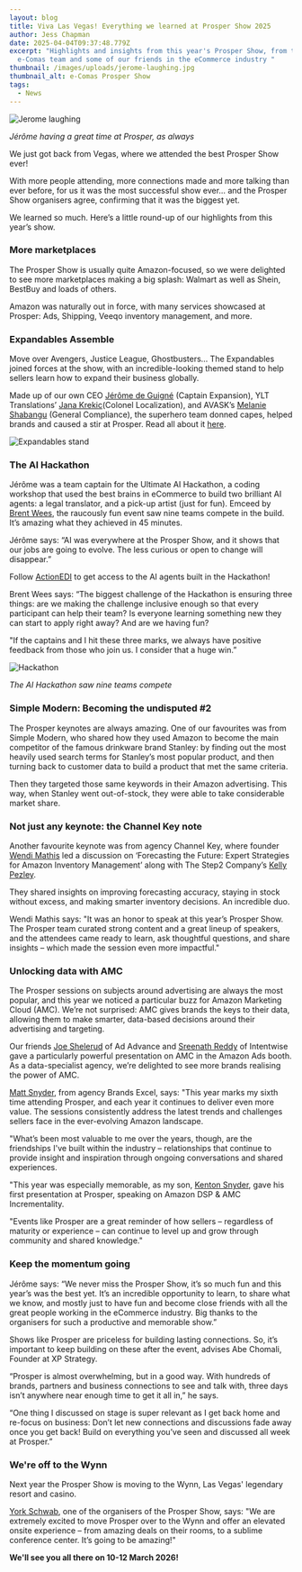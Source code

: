 ```yaml
---
layout: blog
title: Viva Las Vegas! Everything we learned at Prosper Show 2025
author: Jess Chapman
date: 2025-04-04T09:37:48.779Z
excerpt: "Highlights and insights from this year's Prosper Show, from the
  e-Comas team and some of our friends in the eCommerce industry "
thumbnail: /images/uploads/jerome-laughing.jpg
thumbnail_alt: e-Comas Prosper Show
tags:
  - News
---
```

<!--StartFragment-->

![Jerome laughing](/images/uploads/jerome-laughing.jpg "Jerome laughing at Prosper")

*Jérôme having a great time at Prosper, as always*

We just got back from Vegas, where we attended the best Prosper Show ever!

With more people attending, more connections made and more talking than ever before, for us it was the most successful show ever… and the Prosper Show organisers agree, confirming that it was the biggest yet.

We learned so much. Here’s a little round-up of our highlights from this year’s show.

### More marketplaces

The Prosper Show is usually quite Amazon-focused, so we were delighted to see more marketplaces making a big splash: Walmart as well as Shein, BestBuy and loads of others. 

Amazon was naturally out in force, with many services showcased at Prosper: Ads, Shipping, Veeqo inventory management, and more.

### Expandables Assemble

Move over Avengers, Justice League, Ghostbusters… The Expandables joined forces at the show, with an incredible-looking themed stand to help sellers learn how to expand their business globally. 

Made up of our own CEO [Jérôme de Guigné](https://www.linkedin.com/in/jeromedeguigne-amazon-expert/) (Captain Expansion), YLT Translations’ [Jana Krekic](https://www.linkedin.com/in/jana-krekic-04739227/)(Colonel Localization), and AVASK’s [Melanie Shabangu](https://www.linkedin.com/in/melanie-v-katsaris-28bb3524/) (General Compliance), the superhero team donned capes, helped brands and caused a stir at Prosper. Read all about it [here](https://e-comas.com/2025/02/19/the-expandables-unite-at-prosper-meet-your-global-expansion-superheroes.html).

![Expandables stand](/images/uploads/expandables-stand.jpg "Expandables stand")

### The AI Hackathon

Jérôme was a team captain for the Ultimate AI Hackathon, a coding workshop that used the best brains in eCommerce to build two brilliant AI agents: a legal translator, and a pick-up artist (just for fun). Emceed by [Brent Wees](https://www.linkedin.com/in/brentwees/), the raucously fun event saw nine teams compete in the build. It’s amazing what they achieved in 45 minutes.

Jérôme says: “AI was everywhere at the Prosper Show, and it shows that our jobs are going to evolve. The less curious or open to change will disappear.”

Follow [ActionEDI](https://www.linkedin.com/company/tryactionedi) to get access to the AI agents built in the Hackathon!

Brent Wees says: “The biggest challenge of the Hackathon is ensuring three things: are we making the challenge inclusive enough so that every participant can help their team? Is everyone learning something new they can start to apply right away? And are we having fun? 

"If the captains and I hit these three marks, we always have positive feedback from those who join us. I consider that a huge win.”

![Hackathon](/images/uploads/hackathon.jpg "Hackathon")

*T﻿he AI Hackathon saw nine teams compete*

### Simple Modern: Becoming the undisputed #2

The Prosper keynotes are always amazing. One of our favourites was from Simple Modern, who shared how they used Amazon to become the main competitor of the famous drinkware brand Stanley: by finding out the most heavily used search terms for Stanley’s most popular product, and then turning back to customer data to build a product that met the same criteria. 

Then they targeted those same keywords in their Amazon advertising. This way, when Stanley went out-of-stock, they were able to take considerable market share.

### Not just any keynote: the Channel Key note

Another favourite keynote was from agency Channel Key, where founder [Wendi Mathis](https://www.linkedin.com/in/wendimathisheld/) led a discussion on ‘Forecasting the Future: Expert Strategies for Amazon Inventory Management’ along with The Step2 Company’s [Kelly Pezley](https://www.linkedin.com/in/kelly-pezley/). 

They shared insights on improving forecasting accuracy, staying in stock without excess, and making smarter inventory decisions. An incredible duo.

Wendi Mathis says: "It was an honor to speak at this year’s Prosper Show. The Prosper team curated strong content and a great lineup of speakers, and the attendees came ready to learn, ask thoughtful questions, and share insights – which made the session even more impactful."

### Unlocking data with AMC

The Prosper sessions on subjects around advertising are always the most popular, and this year we noticed a particular buzz for Amazon Marketing Cloud (AMC). We’re not surprised: AMC gives brands the keys to their data, allowing them to make smarter, data-based decisions around their advertising and targeting. 

Our friends [Joe Shelerud](https://www.linkedin.com/in/joeshelerud/) of Ad Advance and [Sreenath Reddy](https://www.linkedin.com/in/sreenathkreddy/) of Intentwise gave a particularly powerful presentation on AMC in the Amazon Ads booth. As a data-specialist agency, we’re delighted to see more brands realising the power of AMC.

[Matt Snyder](https://www.linkedin.com/in/matthew-snyder-amazon/), from agency Brands Excel, says: "This year marks my sixth time attending Prosper, and each year it continues to deliver even more value. The sessions consistently address the latest trends and challenges sellers face in the ever-evolving Amazon landscape.

"What’s been most valuable to me over the years, though, are the friendships I've built within the industry – relationships that continue to provide insight and inspiration through ongoing conversations and shared experiences.

"This year was especially memorable, as my son, [Kenton Snyder](https://www.linkedin.com/in/kentonsnyder/), gave his first presentation at Prosper, speaking on Amazon DSP & AMC Incrementality.

"Events like Prosper are a great reminder of how sellers – regardless of maturity or experience – can continue to level up and grow through community and shared knowledge."

### Keep the momentum going

Jérôme says: “We never miss the Prosper Show, it’s so much fun and this year’s was the best yet. It’s an incredible opportunity to learn, to share what we know, and mostly just to have fun and become close friends with all the great people working in the eCommerce industry. Big thanks to the organisers for such a productive and memorable show.”

Shows like Prosper are priceless for building lasting connections. So, it’s important to keep building on these after the event, advises Abe Chomali, Founder at XP Strategy.

“Prosper is almost overwhelming, but in a good way. With hundreds of brands, partners and business connections to see and talk with, three days isn’t anywhere near enough time to get it all in,” he says.

“One thing I discussed on stage is super relevant as I get back home and re-focus on business: Don’t let new connections and discussions fade away once you get back! Build on everything you’ve seen and discussed all week at Prosper.”

### We're off to the Wynn

Next year the Prosper Show is moving to the Wynn, Las Vegas' legendary resort and casino.

[York Schwab](https://www.linkedin.com/in/york-schwab-bb55a719/), one of the organisers of the Prosper Show, says: "We are extremely excited to move Prosper over to the Wynn and offer an elevated onsite experience – from amazing deals on their rooms, to a sublime conference center. It’s going to be amazing!"

**We'll see you all there on 10-12 March 2026!**

<!--EndFragment-->